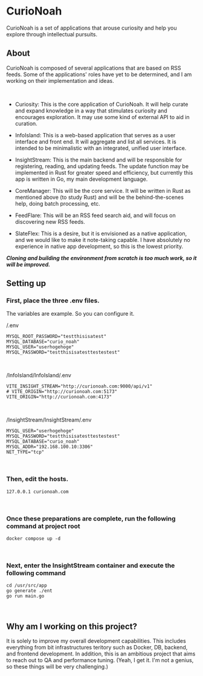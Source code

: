 # CurioNoah
CurioNoah is a set of applications that arouse curiosity and help you explore through intellectual pursuits.

## About

CurioNoah is composed of several applications that are based on RSS feeds. Some of the applications' roles have yet to be determined, and I am working on their implementation and ideas.

<br/>

- Curiosity: This is the core application of CurioNoah. It will help curate and expand knowledge in a way that stimulates curiosity and encourages exploration. It may use some kind of external API to aid in curation.

- InfoIsland: This is a web-based application that serves as a user interface and front end. It will aggregate and list all services. It is intended to be minimalistic with an integrated, unified user interface.
- InsightStream: This is the main backend and will be responsible for registering, reading, and updating feeds. The update function may be implemented in Rust for greater speed and efficiency, but currently this app is written in Go, my main development language.
- CoreManager: This will be the core service. It will be written in Rust as mentioned above (to study Rust) and will be the behind-the-scenes help, doing batch processing, etc.
- FeedFlare: This will be an RSS feed search aid, and will focus on discovering new RSS feeds.
- SlateFlex: This is a desire, but it is envisioned as a native application, and we would like to make it note-taking capable. I have absolutely no experience in native app development, so this is the lowest priority.


***Cloning and building the environment from scratch is too much work, so it will be improved.***

## Setting up

### First, place the three .env files.
The variables are example. So you can configure it.

/.env

```
MYSQL_ROOT_PASSWORD="testthisisatest"
MYSQL_DATABASE="curio_noah"
MYSQL_USER="userhogehoge"
MYSQL_PASSWORD="testthisisatesttestestest"
```


<br/>

/InfoIsland/InfoIsland/.env

```
VITE_INSIGHT_STREAM="http://curionoah.com:9000/api/v1"
# VITE_ORIGIN="http://curionoah.com:5173"
VITE_ORIGIN="http://curionoah.com:4173"
```

<br/>

/InsightStream/InsightStream/.env


```
MYSQL_USER="userhogehoge"
MYSQL_PASSWORD="testthisisatesttestestest"
MYSQL_DATABASE="curio_noah"
MYSQL_ADDR="192.168.100.10:3306"
NET_TYPE="tcp"
```


<br/>

### Then, edit the hosts.

```
127.0.0.1 curionoah.com
```

<br/>

### Once these preparations are complete, run the following command at project root


```
docker compose up -d
```

<br/>

### Next, enter the InsightStream container and execute the following command

```
cd /usr/src/app
go generate ./ent
go run main.go
```


<br/>

## Why am I working on this project?

It is solely to improve my overall development capabilities.
This includes everything from bit infrastructures teritory such as Docker, DB, backend, and frontend development.
In addition, this is an ambitious project that aims to reach out to QA and performance tuning. (Yeah, I get it. I'm not a genius, so these things will be very challenging.)

<br>
